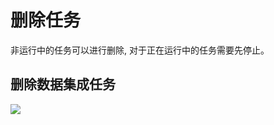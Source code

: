 # 删除任务

非运行中的任务可以进行删除, 对于正在运行中的任务需要先停止。

## 删除数据集成任务

![](http://udts-doc.cn-bj.ufileos.com/integration/delete001.png)
